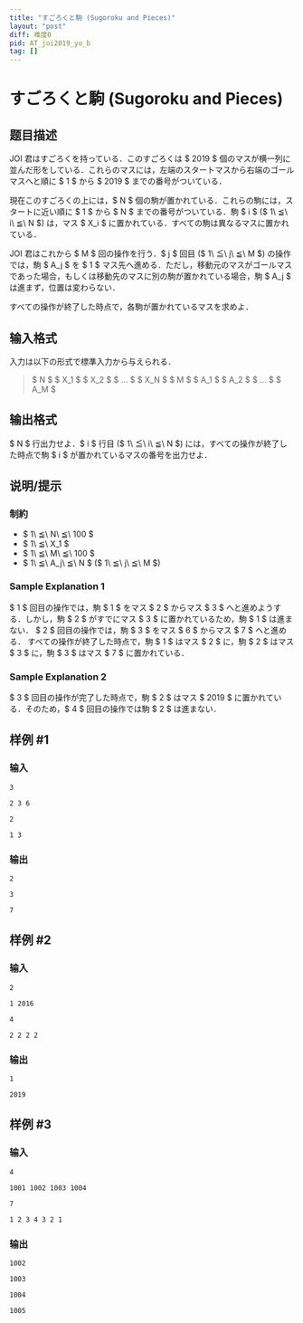 ```yaml
---
title: "すごろくと駒 (Sugoroku and Pieces)"
layout: "post"
diff: 难度0
pid: AT_joi2019_yo_b
tag: []
---
```


# すごろくと駒 (Sugoroku and Pieces)

## 题目描述

[problemUrl]: https://atcoder.jp/contests/joi2019yo/tasks/joi2019_yo_b

JOI 君はすごろくを持っている．このすごろくは $ 2019 $ 個のマスが横一列に並んだ形をしている．これらのマスには，左端のスタートマスから右端のゴールマスへと順に $ 1 $ から $ 2019 $ までの番号がついている．

現在このすごろくの上には，$ N $ 個の駒が置かれている．これらの駒には，スタートに近い順に $ 1 $ から $ N $ までの番号がついている．駒 $ i $ ($ 1\ ≦\ i\ ≦\ N $) は，マス $ X_i $ に置かれている．すべての駒は異なるマスに置かれている．

JOI 君はこれから $ M $ 回の操作を行う．$ j $ 回目 ($ 1\ ≦\ j\ ≦\ M $) の操作では，駒 $ A_j $ を $ 1 $ マス先へ進める．ただし，移動元のマスがゴールマスであった場合，もしくは移動先のマスに別の駒が置かれている場合，駒 $ A_j $ は進まず，位置は変わらない．

すべての操作が終了した時点で，各駒が置かれているマスを求めよ．

## 输入格式

入力は以下の形式で標準入力から与えられる．

> $ N $ $ X_1 $ $ X_2 $ $ ... $ $ X_N $ $ M $ $ A_1 $ $ A_2 $ $ ... $ $ A_M $

## 输出格式

$ N $ 行出力せよ．$ i $ 行目 ($ 1\ ≦\ i\ ≦\ N $) には，すべての操作が終了した時点で駒 $ i $ が置かれているマスの番号を出力せよ．

## 说明/提示

### 制約

- $ 1\ ≦\ N\ ≦\ 100 $
- $ 1\ ≦\ X_1 $
- $ 1\ ≦\ M\ ≦\ 100 $
- $ 1\ ≦\ A_j\ ≦\ N $ ($ 1\ ≦\ j\ ≦\ M $)

### Sample Explanation 1

$ 1 $ 回目の操作では，駒 $ 1 $ をマス $ 2 $ からマス $ 3 $ へと進めようする．しかし，駒 $ 2 $ がすでにマス $ 3 $ に置かれているため，駒 $ 1 $ は進まない． $ 2 $ 回目の操作では，駒 $ 3 $ をマス $ 6 $ からマス $ 7 $ へと進める． すべての操作が終了した時点で，駒 $ 1 $ はマス $ 2 $ に，駒 $ 2 $ はマス $ 3 $ に，駒 $ 3 $ はマス $ 7 $ に置かれている．

### Sample Explanation 2

$ 3 $ 回目の操作が完了した時点で，駒 $ 2 $ はマス $ 2019 $ に置かれている．そのため，$ 4 $ 回目の操作では駒 $ 2 $ は進まない．

## 样例 #1

### 输入

```
3
2 3 6
2
1 3
```

### 输出

```
2
3
7
```

## 样例 #2

### 输入

```
2
1 2016
4
2 2 2 2
```

### 输出

```
1
2019
```

## 样例 #3

### 输入

```
4
1001 1002 1003 1004
7
1 2 3 4 3 2 1
```

### 输出

```
1002
1003
1004
1005
```

